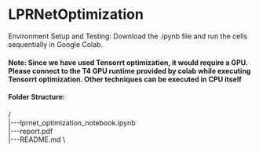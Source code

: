 # LPRNetOptimization
Environment Setup and Testing: Download the .ipynb file and run the cells sequentially in Google Colab.
#### Note: Since we have used Tensorrt optimization, it would require a GPU. Please connect to the T4 GPU runtime provided by colab while executing Tensorrt optimization. Other techniques can be executed in CPU itself

#### Folder Structure:
/\
|---lprnet_optimization_notebook.ipynb \
|---report.pdf\
|---README.md \


